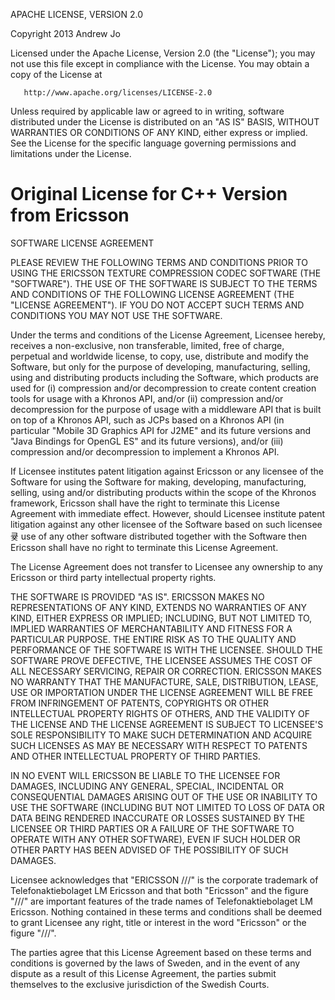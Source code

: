 APACHE LICENSE, VERSION 2.0

Copyright 2013 Andrew Jo

   Licensed under the Apache License, Version 2.0 (the "License");
   you may not use this file except in compliance with the License.
   You may obtain a copy of the License at

       http://www.apache.org/licenses/LICENSE-2.0

   Unless required by applicable law or agreed to in writing, software
   distributed under the License is distributed on an "AS IS" BASIS,
   WITHOUT WARRANTIES OR CONDITIONS OF ANY KIND, either express or implied.
   See the License for the specific language governing permissions and
   limitations under the License.


Original License for C++ Version from Ericsson
==============================================
SOFTWARE LICENSE AGREEMENT

PLEASE REVIEW THE FOLLOWING TERMS AND CONDITIONS PRIOR TO USING THE
ERICSSON TEXTURE COMPRESSION CODEC SOFTWARE (THE "SOFTWARE"). THE USE
OF THE SOFTWARE IS SUBJECT TO THE TERMS AND CONDITIONS OF THE
FOLLOWING LICENSE AGREEMENT (THE "LICENSE AGREEMENT"). IF YOU DO NOT
ACCEPT SUCH TERMS AND CONDITIONS YOU MAY NOT USE THE SOFTWARE.

Under the terms and conditions of the License Agreement, Licensee
hereby, receives a non-exclusive, non transferable, limited, free of
charge, perpetual and worldwide license, to copy, use, distribute and
modify the Software, but only for the purpose of developing,
manufacturing, selling, using and distributing products including the
Software, which products are used for (i) compression and/or
decompression to create content creation tools for usage with a
Khronos API, and/or (ii) compression and/or decompression for the
purpose of usage with a middleware API that is built on top of a
Khronos API, such as JCPs based on a Khronos API (in particular
"Mobile 3D Graphics API for J2ME" and its future versions and "Java
Bindings for OpenGL ES" and its future versions), and/or (iii)
compression and/or decompression to implement a Khronos API.

If Licensee institutes patent litigation against Ericsson or any
licensee of the Software for using the Software for making,
developing, manufacturing, selling, using and/or distributing products
within the scope of the Khronos framework, Ericsson shall have the
right to terminate this License Agreement with immediate
effect. However, should Licensee institute patent litigation against
any other licensee of the Software based on such licensee큦 use of any
other software distributed together with the Software then Ericsson
shall have no right to terminate this License Agreement.

The License Agreement does not transfer to Licensee any ownership to
any Ericsson or third party intellectual property rights.

THE SOFTWARE IS PROVIDED "AS IS". ERICSSON MAKES NO REPRESENTATIONS OF
ANY KIND, EXTENDS NO WARRANTIES OF ANY KIND, EITHER EXPRESS OR
IMPLIED; INCLUDING, BUT NOT LIMITED TO, IMPLIED WARRANTIES OF
MERCHANTABILITY AND FITNESS FOR A PARTICULAR PURPOSE. THE ENTIRE RISK
AS TO THE QUALITY AND PERFORMANCE OF THE SOFTWARE IS WITH THE
LICENSEE. SHOULD THE SOFTWARE PROVE DEFECTIVE, THE LICENSEE ASSUMES
THE COST OF ALL NECESSARY SERVICING, REPAIR OR CORRECTION. ERICSSON
MAKES NO WARRANTY THAT THE MANUFACTURE, SALE, DISTRIBUTION, LEASE, USE
OR IMPORTATION UNDER THE LICENSE AGREEMENT WILL BE FREE FROM
INFRINGEMENT OF PATENTS, COPYRIGHTS OR OTHER INTELLECTUAL PROPERTY
RIGHTS OF OTHERS, AND THE VALIDITY OF THE LICENSE AND THE LICENSE
AGREEMENT IS SUBJECT TO LICENSEE'S SOLE RESPONSIBILITY TO MAKE SUCH
DETERMINATION AND ACQUIRE SUCH LICENSES AS MAY BE NECESSARY WITH
RESPECT TO PATENTS AND OTHER INTELLECTUAL PROPERTY OF THIRD PARTIES.

IN NO EVENT WILL ERICSSON BE LIABLE TO THE LICENSEE FOR DAMAGES,
INCLUDING ANY GENERAL, SPECIAL, INCIDENTAL OR CONSEQUENTIAL DAMAGES
ARISING OUT OF THE USE OR INABILITY TO USE THE SOFTWARE (INCLUDING BUT
NOT LIMITED TO LOSS OF DATA OR DATA BEING RENDERED INACCURATE OR
LOSSES SUSTAINED BY THE LICENSEE OR THIRD PARTIES OR A FAILURE OF THE
SOFTWARE TO OPERATE WITH ANY OTHER SOFTWARE), EVEN IF SUCH HOLDER OR
OTHER PARTY HAS BEEN ADVISED OF THE POSSIBILITY OF SUCH DAMAGES.

Licensee acknowledges that "ERICSSON ///" is the corporate trademark
of Telefonaktiebolaget LM Ericsson and that both "Ericsson" and the
figure "///" are important features of the trade names of
Telefonaktiebolaget LM Ericsson. Nothing contained in these terms and
conditions shall be deemed to grant Licensee any right, title or
interest in the word "Ericsson" or the figure "///".

The parties agree that this License Agreement based on these terms and
conditions is governed by the laws of Sweden, and in the event of any
dispute as a result of this License Agreement, the parties submit
themselves to the exclusive jurisdiction of the Swedish Courts.
